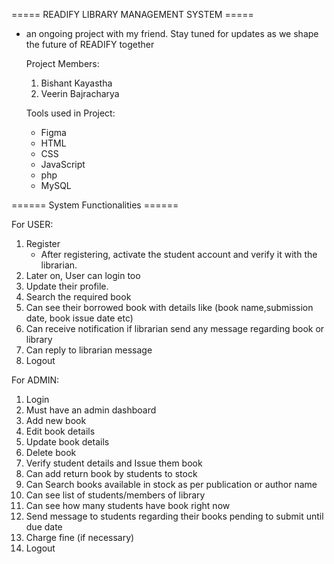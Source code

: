 ===== READIFY LIBRARY MANAGEMENT SYSTEM =====
- an ongoing project with my friend. Stay tuned for updates as we shape the future of READIFY together

  Project Members:
   1. Bishant Kayastha
   2. Veerin Bajracharya

  Tools used in Project:
    - Figma
    - HTML
    - CSS
    - JavaScript
    - php
    - MySQL

======  System Functionalities ======

For USER:

1. Register
    - After registering, activate the student account and verify it with the librarian.
2. Later on, User can login too
3. Update their profile.
4. Search the required book
5. Can see their borrowed book with details like (book name,submission date, book issue date etc)
6. Can receive notification if librarian send any message regarding book or library
7. Can reply to librarian message
8. Logout

For ADMIN:

1. Login
2. Must have an admin dashboard
3. Add new book
4. Edit book details
5. Update book details
6. Delete book
7. Verify student details and Issue them book
8. Can add return book by students to stock
9. Can Search books available in stock as per publication or author name
10. Can see list of students/members of library
11. Can see how many students have book right now
12. Send message to students regarding their books pending to submit until due date
13. Charge fine (if necessary)
14. Logout
